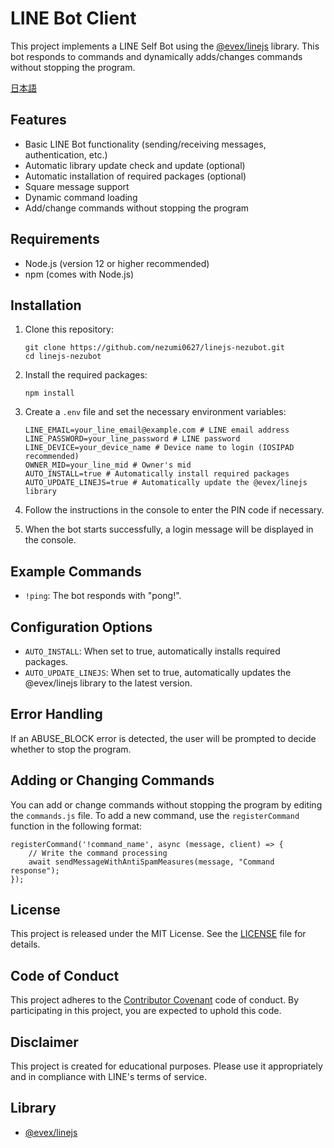 # LINE Bot Client

This project implements a LINE Self Bot using the [@evex/linejs](https://github.com/evex-dev/linejs) library.
This bot responds to commands and dynamically adds/changes commands without stopping the program.

[日本語](README.md)

## Features

- Basic LINE Bot functionality (sending/receiving messages, authentication, etc.)
- Automatic library update check and update (optional)
- Automatic installation of required packages (optional)
- Square message support
- Dynamic command loading
- Add/change commands without stopping the program


## Requirements

- Node.js (version 12 or higher recommended)
- npm (comes with Node.js)

## Installation

1. Clone this repository:
   ```
   git clone https://github.com/nezumi0627/linejs-nezubot.git
   cd linejs-nezubot
   ```

2. Install the required packages:
   ```
   npm install
   ```

3. Create a `.env` file and set the necessary environment variables:
   ```
   LINE_EMAIL=your_line_email@example.com # LINE email address
   LINE_PASSWORD=your_line_password # LINE password
   LINE_DEVICE=your_device_name # Device name to login (IOSIPAD recommended)
   OWNER_MID=your_line_mid # Owner's mid
   AUTO_INSTALL=true # Automatically install required packages
   AUTO_UPDATE_LINEJS=true # Automatically update the @evex/linejs library
   ```


4. Follow the instructions in the console to enter the PIN code if necessary.

5. When the bot starts successfully, a login message will be displayed in the console.

## Example Commands

- `!ping`: The bot responds with "pong!".

## Configuration Options

- `AUTO_INSTALL`: When set to true, automatically installs required packages.
- `AUTO_UPDATE_LINEJS`: When set to true, automatically updates the @evex/linejs library to the latest version.

## Error Handling

If an ABUSE_BLOCK error is detected, the user will be prompted to decide whether to stop the program.

## Adding or Changing Commands

You can add or change commands without stopping the program by editing the `commands.js` file.
To add a new command, use the `registerCommand` function in the following format:

```
registerCommand('!command_name', async (message, client) => {
    // Write the command processing
    await sendMessageWithAntiSpamMeasures(message, "Command response");
});
```

## License

This project is released under the MIT License. See the [LICENSE](LICENSE) file for details.

## Code of Conduct

This project adheres to the [Contributor Covenant](CODE_OF_CONDUCT.md) code of conduct. By participating in this project, you are expected to uphold this code.

## Disclaimer

This project is created for educational purposes. Please use it appropriately and in compliance with LINE's terms of service.

## Library

- [@evex/linejs](https://github.com/evex-dev/linejs)

